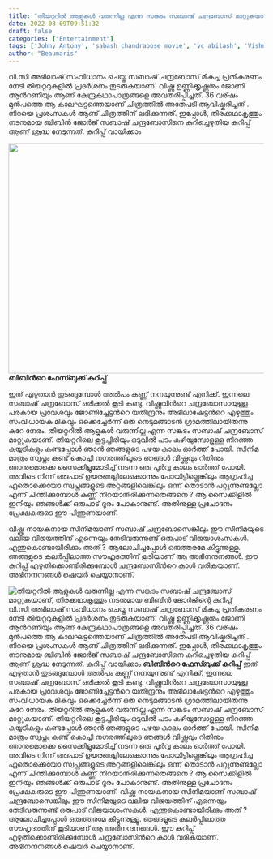 ```yaml
---
title: "തിയറ്ററിൽ ആളുകൾ വരുന്നില്ല എന്ന സങ്കടം സബാഷ് ചന്ദ്രബോസ് മാറ്റുകയാണ്, തിരക്കഥാകൃത്തും നടനുമായ ബിബിന്‍ ജോർജിന്റെ കുറിപ്പ്"
date: 2022-08-09T09:51:32
draft: false
categories: ["Entertainment"]
tags: ['Johny Antony', 'sabash chandrabose movie', 'vc abilash', 'Vishnu Unnikrishnan']
author: "Beaumaris"
---
```


വി.സി അഭിലാഷ് സംവിധാനം ചെയ്ത സബാഷ് ചന്ദ്രബോസ് മികച്ച പ്രതികരണം നേടി തിയറ്ററുകളില്‍ പ്രദർശനം തുടരുകയാണ്. വിഷ്ണു ഉണ്ണിക്കൃഷ്ണനും ജോണി ആന്‍റണിയും ആണ് കേന്ദ്രകഥാപാത്രങ്ങളെ അവതരിപ്പിച്ചത്. 36 വര്ഷം മുൻപത്തെ ആ കാലഘട്ടത്തെയാണ് ചിത്രത്തിൽ അതേപടി ആവിഷ്കരിച്ചത് . നിറയെ പ്രശംസകൾ ആണ് ചിത്രത്തിന് ലഭിക്കുന്നത്. ഇപ്പോൾ, തിരക്കഥാകൃത്തും നടനുമായ ബിബിന്‍ ജോർജ് സബാഷ് ചന്ദ്രബോസിനെ കുറിച്ചെഴുതിയ കുറിപ്പ് ആണ് ശ്രദ്ധ നേടുന്നത്. കുറിപ്പ് വായിക്കാം

<strong><img class="wp-image-345968 aligncenter" src="https://cdn.boolokam.com/articles/2022/08/ddddd.jpg" alt="" width="809" height="454" />ബിബിന്‍റെ ഫേസ്ബുക്ക് കുറിപ്പ്</strong>

ഇത് എഴുതാൻ തുടങ്ങുമ്പോൾ അല്‍പം കണ്ണ് നനയുന്നുണ്ട് എനിക്ക്. ഇന്നലെ സബാഷ് ചന്ദ്രബോസ് ഒരിക്കല്‍ കൂടി കണ്ടു. വിഷ്ണുവിന്‍റെ ചന്ദ്രബോസായുള്ള പരകായ പ്രവേശവും ജോണിച്ചേട്ടന്‍റെ യതീന്ദ്രനും അഭിലാഷേട്ടന്‍റെ എഴുത്തും സംവിധായക മികവും ഒക്കെച്ചേർന്ന് ഒരു നെടുമങ്ങാടൻ ഗ്രാമത്തിലായിരുന്നു കുറേ നേരം. തിയറ്ററിൽ ആളുകൾ വരുന്നില്ല എന്ന സങ്കടം സബാഷ് ചന്ദ്രബോസ് മാറ്റുകയാണ്. തിയറ്ററിലെ കൂട്ടച്ചിരിയും ഒടുവിൽ പടം കഴിയുമ്പോളുള്ള നിറഞ്ഞ കയ്യടികളും കണ്ടപ്പോൾ ഞാൻ ഞങ്ങളുടെ പഴയ കാലം ഓർത്ത് പോയി. സിനിമ മാത്രം സ്വപ്നം കണ്ട് കൊച്ചി നഗരത്തിലൂടെ ഞങ്ങൾ വിഷ്ണുവും റിതിനും ഞാനുമൊക്കെ സൈക്കിളുമോടിച്ച് നടന്ന ഒരു പൂർവ്വ കാലം ഓർത്ത് പോയി. അവിടെ നിന്ന് ഒരുപാട് ഉയരങ്ങളിലേക്കൊന്നും പോയിട്ടില്ലെങ്കിലും ആഗ്രഹിച്ച ഏതൊക്കെയോ സ്വപ്നങ്ങളുടെ അറ്റങ്ങളിലെങ്കിലും ഒന്ന് തൊടാൻ പറ്റുന്നുണ്ടല്ലോ എന്ന് ചിന്തിക്കുമ്പോള്‍ കണ്ണ് നിറയാതിരിക്കുന്നതെങ്ങനെ ? ആ സൈക്കിളിൽ ഇനിയും ഞങ്ങൾക്ക് ഒരുപാട് ദൂരം പോകാനുണ്ട്. അതിനുള്ള പ്രചോദനം പ്രേക്ഷകരുടെ ഈ പിന്തുണയാണ്.

വിഷ്ണു നായകനായ സിനിമയാണ് സബാഷ് ചന്ദ്രബോസെങ്കിലും ഈ സിനിമയുടെ വലിയ വിജയത്തിന് എന്നെയും തേടിവരുന്നുണ്ട് ഒരുപാട് വിജയാശംസകൾ. എന്തുകൊണ്ടായിരിക്കും അത് ? ആലോചിച്ചപ്പോൾ ഒരുത്തരമേ കിട്ടുന്നുള്ളൂ. ഞങ്ങളുടെ കലർപ്പിലാത്ത സൗഹൃദത്തിന് കൂടിയാണ് ആ അഭിനന്ദനങ്ങൾ. ഈ കുറിപ്പ് എഴുതിക്കൊണ്ടിരിക്കുമ്പോള്‍ ചന്ദ്രബോസിന്‍റെ കാൾ വരികയാണ്. അഭിനന്ദനങ്ങൾ ഷെയർ ചെയ്യാനാണ്.


![തിയറ്ററിൽ ആളുകൾ വരുന്നില്ല എന്ന സങ്കടം സബാഷ് ചന്ദ്രബോസ് മാറ്റുകയാണ്, തിരക്കഥാകൃത്തും നടനുമായ ബിബിന്‍ ജോർജിന്റെ കുറിപ്പ്](https://cdn.boolokam.com/articles/2022/08/ddddd.jpg)വി.സി അഭിലാഷ് സംവിധാനം ചെയ്ത സബാഷ് ചന്ദ്രബോസ് മികച്ച പ്രതികരണം നേടി തിയറ്ററുകളില്‍ പ്രദർശനം തുടരുകയാണ്. വിഷ്ണു ഉണ്ണിക്കൃഷ്ണനും ജോണി ആന്‍റണിയും ആണ് കേന്ദ്രകഥാപാത്രങ്ങളെ അവതരിപ്പിച്ചത്. 36 വര്ഷം മുൻപത്തെ ആ കാലഘട്ടത്തെയാണ് ചിത്രത്തിൽ അതേപടി ആവിഷ്കരിച്ചത് . നിറയെ പ്രശംസകൾ ആണ് ചിത്രത്തിന് ലഭിക്കുന്നത്. ഇപ്പോൾ, തിരക്കഥാകൃത്തും നടനുമായ ബിബിന്‍ ജോർജ് സബാഷ് ചന്ദ്രബോസിനെ കുറിച്ചെഴുതിയ കുറിപ്പ് ആണ് ശ്രദ്ധ നേടുന്നത്. കുറിപ്പ് വായിക്കാം **ബിബിന്‍റെ ഫേസ്ബുക്ക് കുറിപ്പ്** ഇത് എഴുതാൻ തുടങ്ങുമ്പോൾ അല്‍പം കണ്ണ് നനയുന്നുണ്ട് എനിക്ക്. ഇന്നലെ സബാഷ് ചന്ദ്രബോസ് ഒരിക്കല്‍ കൂടി കണ്ടു. വിഷ്ണുവിന്‍റെ ചന്ദ്രബോസായുള്ള പരകായ പ്രവേശവും ജോണിച്ചേട്ടന്‍റെ യതീന്ദ്രനും അഭിലാഷേട്ടന്‍റെ എഴുത്തും സംവിധായക മികവും ഒക്കെച്ചേർന്ന് ഒരു നെടുമങ്ങാടൻ ഗ്രാമത്തിലായിരുന്നു കുറേ നേരം. തിയറ്ററിൽ ആളുകൾ വരുന്നില്ല എന്ന സങ്കടം സബാഷ് ചന്ദ്രബോസ് മാറ്റുകയാണ്. തിയറ്ററിലെ കൂട്ടച്ചിരിയും ഒടുവിൽ പടം കഴിയുമ്പോളുള്ള നിറഞ്ഞ കയ്യടികളും കണ്ടപ്പോൾ ഞാൻ ഞങ്ങളുടെ പഴയ കാലം ഓർത്ത് പോയി. സിനിമ മാത്രം സ്വപ്നം കണ്ട് കൊച്ചി നഗരത്തിലൂടെ ഞങ്ങൾ വിഷ്ണുവും റിതിനും ഞാനുമൊക്കെ സൈക്കിളുമോടിച്ച് നടന്ന ഒരു പൂർവ്വ കാലം ഓർത്ത് പോയി. അവിടെ നിന്ന് ഒരുപാട് ഉയരങ്ങളിലേക്കൊന്നും പോയിട്ടില്ലെങ്കിലും ആഗ്രഹിച്ച ഏതൊക്കെയോ സ്വപ്നങ്ങളുടെ അറ്റങ്ങളിലെങ്കിലും ഒന്ന് തൊടാൻ പറ്റുന്നുണ്ടല്ലോ എന്ന് ചിന്തിക്കുമ്പോള്‍ കണ്ണ് നിറയാതിരിക്കുന്നതെങ്ങനെ ? ആ സൈക്കിളിൽ ഇനിയും ഞങ്ങൾക്ക് ഒരുപാട് ദൂരം പോകാനുണ്ട്. അതിനുള്ള പ്രചോദനം പ്രേക്ഷകരുടെ ഈ പിന്തുണയാണ്. വിഷ്ണു നായകനായ സിനിമയാണ് സബാഷ് ചന്ദ്രബോസെങ്കിലും ഈ സിനിമയുടെ വലിയ വിജയത്തിന് എന്നെയും തേടിവരുന്നുണ്ട് ഒരുപാട് വിജയാശംസകൾ. എന്തുകൊണ്ടായിരിക്കും അത് ? ആലോചിച്ചപ്പോൾ ഒരുത്തരമേ കിട്ടുന്നുള്ളൂ. ഞങ്ങളുടെ കലർപ്പിലാത്ത സൗഹൃദത്തിന് കൂടിയാണ് ആ അഭിനന്ദനങ്ങൾ. ഈ കുറിപ്പ് എഴുതിക്കൊണ്ടിരിക്കുമ്പോള്‍ ചന്ദ്രബോസിന്‍റെ കാൾ വരികയാണ്. അഭിനന്ദനങ്ങൾ ഷെയർ ചെയ്യാനാണ്.
